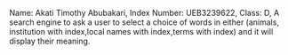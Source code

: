 Name: Akati Timothy Abubakari,
Index Number: UEB3239622,
Class: D,
A search engine to ask a user to select a choice of words in either (animals, institution with index,local names with index,terms with index) and it will display their meaning.
